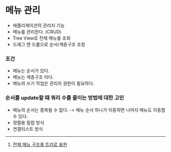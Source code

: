 # 메뉴 관리

- 애플리케이션의 관리자 기능
- 메뉴를 관리한다. (CRUD)
- Tree View로 전체 메뉴를 조회
- 드래그 앤 드롭으로 순서/계층구조 조정

### 조건

- 메뉴는 순서가 있다.
- 메뉴는 계층구조 이다.
- 메뉴의 쓰기 작업은 관리자 권한이 필요하다.

### 순서를 update할 때 쿼리 수를 줄이는 방법에 대한 고민

- 메뉴의 순서는 중복될 수 없다. -> 메뉴 순서 하나가 이동하면 나머지 메뉴도 이동할 수 있다.
- 정렬용 컬럼 방식
- 연결리스트 방식

---
1. [전체 메뉴 구조를 트리로 표현](https://velog.io/@honey153/jsTree%EB%A5%BC-%EC%82%AC%EC%9A%A9%ED%95%9C-%EB%A9%94%EB%89%B4-%EA%B4%80%EB%A6%AC-%ED%8E%98%EC%9D%B4%EC%A7%80-%EA%B0%9C%EB%B0%9C-1)


